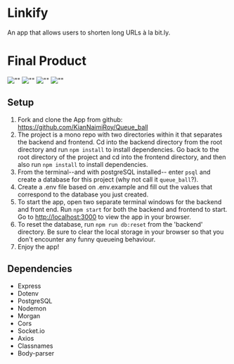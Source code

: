 # Linkify

An app that allows users to shorten long URLs à la bit.ly.

# Final Product

![""](#)
![""](#)
![""](#)
![""](#)

## Setup

1. Fork and clone the App from github: https://github.com/KianNaimiRoy/Queue_ball
2. The project is a mono repo with two directories within it that separates the backend and frontend. Cd into the backend directory from the root directory and run `npm install` to install dependencies. Go back to the root directory of the project and cd into the frontend directory, and then also run `npm install` to install dependencies.
3. From the terminal--and with postgreSQL installed-- enter `psql` and create a database for this project (why not call it `queue_ball`?).
4. Create a .env file based on .env.example and fill out the values that correspond to the database you just created.
5. To start the app, open two separate terminal windows for the backend and front end. Run `npm start` for both the backend and frontend to start. Go to [http://localhost:3000](http://localhost:3000) to view the app in your browser.
6. To reset the database, run `npm run db:reset` from the 'backend' directory. Be sure to clear the local storage in your browser so that you don't encounter any funny queueing behaviour.
7. Enjoy the app!

## Dependencies

- Express
- Dotenv
- PostgreSQL
- Nodemon
- Morgan
- Cors
- Socket.io
- Axios
- Classnames
- Body-parser
